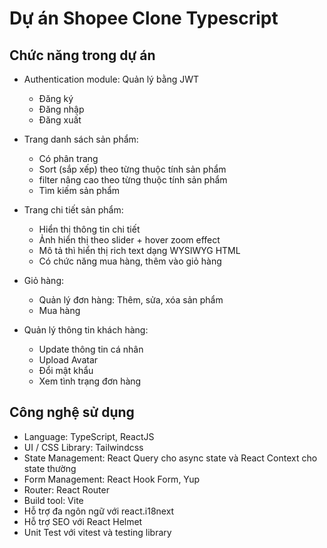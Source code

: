# Dự án Shopee Clone Typescript

## Chức năng trong dự án

- Authentication module: Quản lý bằng JWT
  - Đăng ký
  - Đăng nhập
  - Đăng xuất

- Trang danh sách sản phẩm:
  - Có phân trang
  - Sort (sắp xếp) theo từng thuộc tính sản phẩm
  - filter nâng cao theo từng thuộc tính sản phẩm
  - Tìm kiếm sản phẩm

- Trang chi tiết sản phẩm:
  - Hiển thị thông tin chi tiết
  - Ảnh hiển thị theo slider + hover zoom effect
  - Mô tả thì hiển thị rich text dạng WYSIWYG HTML
  - Có chức năng mua hàng, thêm vào giỏ hàng

- Giỏ hàng:
  - Quản lý đơn hàng: Thêm, sửa, xóa sản phẩm
  - Mua hàng

- Quản lý thông tin khách hàng:
  - Update thông tin cá nhân
  - Upload Avatar
  - Đổi mật khẩu
  - Xem tình trạng đơn hàng

## Công nghệ sử dụng

- Language: TypeScript, ReactJS
- UI / CSS Library: Tailwindcss
- State Management: React Query cho async state và React Context cho state thường
- Form Management: React Hook Form, Yup
- Router: React Router
- Build tool: Vite
- Hỗ trợ đa ngôn ngữ với react.i18next
- Hỗ trợ SEO với React Helmet
- Unit Test với vitest và testing library

